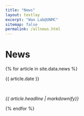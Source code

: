 ```yaml
---
title: "News"
layout: textlay
excerpt: "Wan Lab@UNMC"
sitemap: false
permalink: /allnews.html
---
```


# News

{% for article in site.data.news %}
<p>{{ article.date }}</p> <br>
<p><em>{{ article.headline | markdownify}}</em></p>
{% endfor %}
